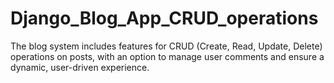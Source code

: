 # Django_Blog_App_CRUD_operations
The blog system includes features for CRUD (Create, Read, Update, Delete) operations on posts, with an option to manage user comments and ensure a dynamic, user-driven experience.

